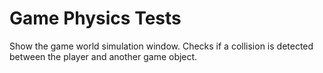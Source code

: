 # Game Physics Tests

Show the game world simulation window. Checks if a collision is detected between the player and another game object.
